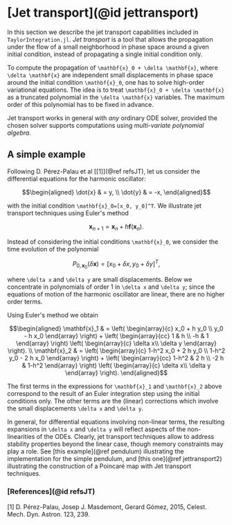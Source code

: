 # [Jet transport](@id jettransport)

In this section we describe the jet transport capabilities included in `TaylorIntegration.jl`.
*Jet transport* is a tool that allows the propagation under the flow of a small
neighborhood in phase space around a given initial condition, instead of
propagating a single initial condition only.

To compute the propagation of ``\mathbf{x}_0 + \delta \mathbf{x}``, where
``\delta \mathbf{x}`` are independent small displacements in phase space around
the initial condition ``\mathbf{x}_0``, one has
to solve high-order variational equations. The idea is to treat
``\mathbf{x}_0 + \delta \mathbf{x}`` as a truncated polynomial in the
``\delta \mathbf{x}`` variables. The maximum order of this polynomial
has to be fixed in advance.

Jet transport works in general with *any* ordinary ODE solver, provided the
chosen solver supports computations using *multi-variate polynomial algebra*.


## A simple example

Following D. Pérez-Palau et al [[1]](@ref refsJT),
let us consider the differential equations for the harmonic oscillator:
```math
\begin{aligned}
\dot{x} & = y, \\
\dot{y} & = -x,
\end{aligned}
```
with the initial condition ``\mathbf{x}_0=[x_0, y_0]^T``.
We illustrate jet transport techniques using Euler's method
```math
\mathbf{x}_{n+1} = \mathbf{x}_n + h \mathbf{f}(\mathbf{x}_n).
```

Instead of considering the initial conditions ``\mathbf{x}_0``, we consider
the time evolution of the polynomial
```math
P_{0,\mathbf{x}_0}(\delta\mathbf{x}) = [x_0+\delta x, y_0 + \delta y]^T,
```
where ``\delta x`` and ``\delta y`` are small displacements. Below we
concentrate in polynomials of order 1 in ``\delta x`` and ``\delta y``; since
the equations of motion of the harmonic oscillator are linear, there are
no higher order terms.

Using Euler's method we obtain
```math
\begin{aligned}
  \mathbf{x}_1 & =
  \left(
    \begin{array}{c}
    x_0 + h y_0 \\
    y_0 - h x_0
    \end{array}
  \right)
  + \left(
      \begin{array}{cc}
         1 & h \\
        -h & 1
      \end{array}
    \right)
    \left(
      \begin{array}{c}
        \delta x\\
        \delta y
      \end{array}
    \right). \\
  \mathbf{x}_2 & =
  \left(
    \begin{array}{c}
    1-h^2 x_0 + 2 h y_0 \\
    1-h^2 y_0 - 2 h x_0
    \end{array}
  \right)
  + \left(
    \begin{array}{cc}
      1-h^2 & 2 h \\
      -2 h & 1-h^2
    \end{array}
    \right)
    \left(
      \begin{array}{c}
        \delta x\\
        \delta y
      \end{array}
    \right).
\end{aligned}
```

The first terms in the expressions for ``\mathbf{x}_1`` and ``\mathbf{x}_2``
above
correspond to the result of an Euler integration step using the initial conditions
only. The other terms are the (linear) corrections which involve the small
displacements ``\delta x`` and ``\delta y``.

In general, for differential equations involving non-linear terms, the resulting
expansions in ``\delta x`` and ``\delta y`` will reflect aspects of the
non-linearities of the ODEs. Clearly, jet transport techniques allow to address
stability properties beyond the linear case, though memory constraints may
play a role. See [this example](@ref pendulum) illustrating the
implementation for the simple pendulum, and [this one](@ref jettransport2)
illustrating the construction of a Poincaré map with Jet transport techniques.


### [References](@id refsJT)

[1] D. Pérez-Palau, Josep J. Masdemont, Gerard Gómez, 2015, Celest. Mech. Dyn. Astron.
123, 239.
